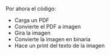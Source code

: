 Por ahora el código:

- Carga un PDF
- Convierte el PDF a imagen
- Gira la imagen
- Convierte la imagen en binaria
- Hace un print del texto de la imagen
